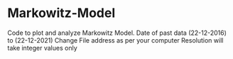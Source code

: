 # Markowitz-Model
Code to plot and analyze Markowitz Model.
Date of past data (22-12-2016) to (22-12-2021)
Change File address as per your computer
Resolution will take integer values only
